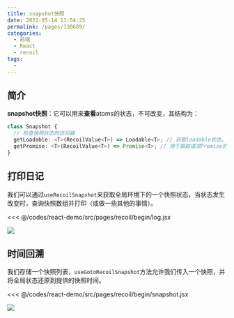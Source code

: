 ```yaml
---
title: snapshot快照
date: 2022-05-14 11:54:25
permalink: /pages/130689/
categories:
  - 前端
  - React
  - recoil
tags:
  - 
---
```


## 简介

**snapshot快照**：它可以用来**查看**atoms的状态，不可改变，其结构为：

```ts
class Snapshot {
  // 检查快照状态的访问器
  getLoadable: <T>(RecoilValue<T>) => Loadable<T>; // 获取loadable状态，可用于执行查询操作，用于数据预取
  getPromise: <T>(RecoilValue<T>) => Promise<T>; // 用于跟踪请求Promise的状态
}
```

## 打印日记

我们可以通过`useRecoilSnapshot`来获取全局环境下的一个快照状态，当状态发生改变时，查询快照数组并打印（或做一些其他的事情）。

<<< @/codes/react-demo/src/pages/recoil/begin/log.jsx

![](https://linyc.oss-cn-beijing.aliyuncs.com/recoil-log.gif)

## 时间回溯

我们存储一个快照列表，`useGotoRecoilSnapshot`方法允许我们传入一个快照，并将全局状态还原到提供的快照时间。

<<< @/codes/react-demo/src/pages/recoil/begin/snapshot.jsx

![](https://linyc.oss-cn-beijing.aliyuncs.com/时间回溯.gif)

